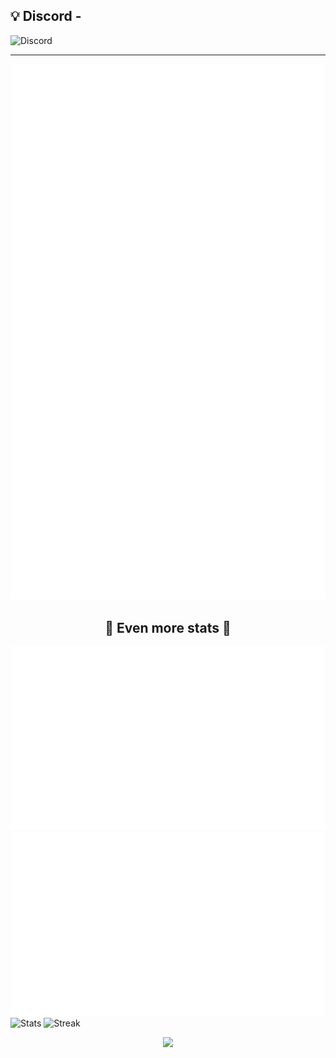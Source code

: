 <h2 align="left">💡 Discord -</h2>
<!-- Fun fact - your sus 😳 -->

![Discord](https://discord.c99.nl/widget/theme-3/820142398935793685.png)
<hr>

![Metrics](https://github.com/testbot-github/testbot-github/blob/main/github-metrics.svg)

<h2 align="center"> 🚀 Even more stats 🚀</h2>

![Overview stats](https://github.com/testbot-github/github-stats/blob/master/generated/overview.svg)
![Langauges stats](https://github.com/testbot-github/github-stats/blob/master/generated/languages.svg)
![Stats](https://github-readme-stats.vercel.app/api?username=testbot-github&bg_color=22272e&border_color=444c56&text_color=adbac7&show_icons=true&title_color=e72c2b&icon_color=ff565a)
![Streak](https://github-readme-streak-stats.herokuapp.com/?user=testbot-github&theme=tokyonight)
<div align="middle"><img src="https://komarev.com/ghpvc/?username=testbot-github&color=blueviolet"></div>
